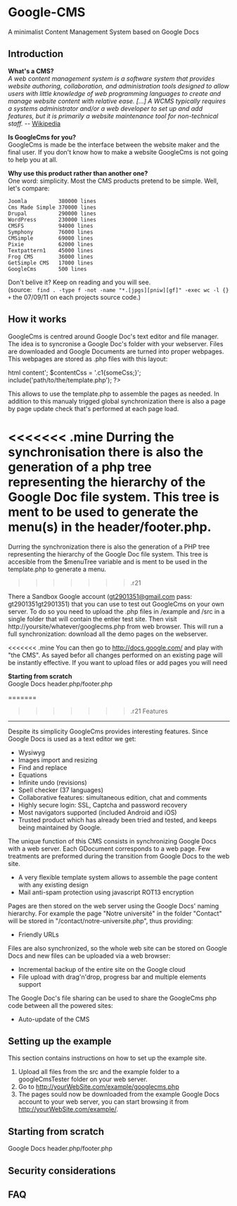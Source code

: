 **Google-CMS**
==============
A minimalist Content Management System based on Google Docs


Introduction
------------
**What's a CMS?**   
*A web content management system is a software system that provides website authoring, collaboration, and administration tools designed to allow users with little knowledge of web programming languages to create and manage website content with relative ease. [...] A WCMS typically requires a systems administrator and/or a web developer to set up and add features, but it is primarily a website maintenance tool for non-technical staff.* -- [Wikipedia](http://en.wikipedia.org/wiki/Web_content_management_system)

**Is GoogleCms for you?**   
GoogleCms is made be the interface between the website maker and the final user. If you don't know how to make a website GoogleCms is not going to help you at all.

**Why use this product rather than another one?**   
One word: simplicity. Most the CMS products pretend to be simple. Well, let's compare:

	Joomla			380000 lines
	Cms Made Simple	370000 lines
	Drupal			290000 lines
	WordPress		230000 lines
	CMSFS			94000 lines
	Symphony		76000 lines
	CMSimple		69000 lines
	Pixie			62000 lines
	Textpattern1	45000 lines
	Frog CMS		36000 lines
	GetSimple CMS	17000 lines
	GoogleCms		500 lines

Don't belive it? Keep on reading and you will see.   
(source: ` find . -type f -not -name "*.[jpgs][pniw][gf]" -exec wc -l {} +` the 07/09/11 on each projects source code.)


How it works
------------
GoogleCms is centred around Google Doc's text editor and file manager. The idea is to syncronise a Google Doc's folder with your webserver. Files are downloaded and Google Documents are turned into proper webpages. This webpages are stored as .php files with this layout:

<?php
    $contentHtml = '<h2 class="c1"><span>html content</span></h2>';
    $contentCss = '.c1{someCss;}';
    include('path/to/the/template.php');
?>

This allows to use the template.php to assemble the pages as needed. In addition to this manualy trigged global synchronization there is also a page by page update check that's performed at each page load.

<<<<<<< .mine
Durring the synchronisation there is also the generation of a php tree representing the hierarchy of the Google Doc file system. This tree is ment to be used to generate the menu(s) in the header/footer.php.
=======
Durring the synchronization there is also the generation of a PHP tree representing the hierarchy of the Google Doc file system. This tree is accesible from the $menuTree variable and is ment to be used in the template.php to generate a menu.
>>>>>>> .r21

There a Sandbox Google account (gt2901351@gmail.com pass: gt2901351gt2901351) that you can use to test out GoogleCms on your own server. To do so you need to upload the .php files in /example and /src in a single folder that will contain the entier test site. Then visit http://yoursite/whatever/googlecms.php from web browser. This will run a full synchronization: download all the demo pages on the webserver.

<<<<<<< .mine
You can then go to http://docs.google.com/ and play with "the CMS". As sayed befor all changes performed on an existing page will be instantly effective. If you want to upload files or add pages you will need 

**Starting from scratch**   
Google Docs
header.php/footer.php

=======
>>>>>>> .r21
Features
--------
Despite its simplicity GoogleCms provides interesting features. Since Google Docs is used as a text editor we get:
  *  Wysiwyg
  *  Images import and resizing
  *  Find and replace
  *  Equations
  *  Infinite undo (revisions)
  *  Spell checker (37 languages)
  *  Collaborative features: simultaneous edition, chat and comments
  *  Highly secure login: SSL, Captcha and password recovery
  *  Most navigators supported (included Android and iOS)
  *  Trusted product which has already been tried and tested, and keeps being maintained by Google.

The unique function of this CMS consists in synchronizing Google Docs with a web server. Each GDocument corresponds to a web page. Few treatments are preformed during the transition from Google Docs to the web site.
  *  A very flexible template system allows to assemble the page content with any existing design
  *  Mail anti-spam protection using javascript ROT13 encryption

Pages are then stored on the web server using the Google Docs' naming hierarchy. For example the page "Notre université" in the folder "Contact" will be stored in "/contact/notre-universite.php", thus providing:
  *  Friendly URLs

Files are also synchronized, so the whole web site can be stored on Google Docs and new files can be uploaded via a web browser:
  *  Incremental backup of the entire site on the Google cloud
  *  File upload with drag'n'drop, progress bar and multiple elements support

The Google Doc's file sharing can be used to share the GoogleCms php code between all the powered sites:
  *  Auto-update of the CMS


Setting up the example
----------------------
This section contains instructions on how to set up the example site.
1) Upload all files from the src and the example folder to a googleCmsTester folder on your web server.
2) Go to http://yourWebSite.com/example/googlecms.php
3) The pages sould now be downloaded from the example Google Docs account to your web server, you can start browsing it from http://yourWebSite.com/example/.

Starting from scratch
---------------------
Google Docs
header.php/footer.php


Security considerations
-----------------------

FAQ
---